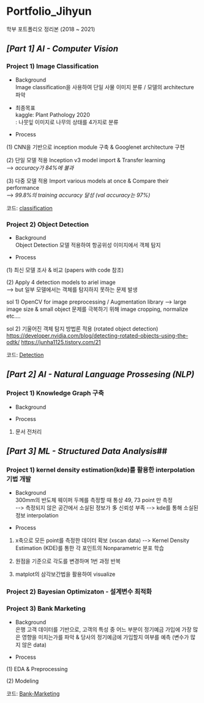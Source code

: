 # Portfolio_Jihyun
학부 포트폴리오 정리본 (2018 ~ 2021)


## _[Part 1] AI - Computer Vision_

### **Project 1) Image Classification**

* Background  
Image classification을 사용하여 단일 사물 이미지 분류 / 모델의 architecture 파악

* 최종목표  
kaggle: Plant Pathology 2020    
: 나뭇잎 이미지로 나무의 상태를 4가지로 분류  

* Process

(1) CNN을 기반으로 inception module 구축 & Googlenet architecture 구현

(2) 단일 모델 적용
    Inception v3 model import & Transfer learning    
    --> _accuracy가 84%에 불과_  
    
(3) 다중 모델 적용
    Import various models at once & Compare their performance  
   --> _99.8%의 training accuracy 달성 (val accuracy는 97%)_  
   
 코드: [classification](https://github.com/soultreemk2/Portfolio_Jihyun/tree/master/AI_Classification)
 
 
 
 
### **Project 2) Object Detection**

* Background  
Object Detection 모델 적용하여 항공위성 이미지에서 객체 탐지

* Process

(1) 최신 모델 조사 & 비교 (papers with code 참조)

(2) Apply 4 detection models to ariel image  
    --> but 일부 모델에서는 객체를 탐지하지 못하는 문제 발생  
    
sol 1) OpenCV for image preprocessing   / Augmentation library
   --> large image size & small object 문제를 극복하기 위해 image cropping, normalize etc....

sol 2) 기울어진 객체 탐지 방법론 적용 (rotated object detection)  
 https://developer.nvidia.com/blog/detecting-rotated-objects-using-the-odtk/
 https://junha1125.tistory.com/21
 
 코드: [Detection](https://github.com/soultreemk2/Portfolio_Jihyun/tree/master/AI_Detection)
 
 
 
 
 ## _[Part 2] AI - Natural Language Prossesing (NLP)_  
 ### **Project 1) Knowledge Graph 구축**

* Background  
 
 
* Process
 1) 문서 전처리
 
 
 
 

## _[Part 3] ML - Structured Data Analysis_##

### **Project 1) kernel density estimation(kde)를 활용한 interpolation 기법 개발**

* Background  
300mm의 반도체 웨이퍼 두께를 측정할 때 통상 49, 73 point 만 측정  
--> 측정되지 않은 공간에서 소실된 정보가 多 신뢰성 부족
--> kde를 통해 소실된 정보 interpolation 

* Process
1) x축으로 모든 point를 측정한 데이터 확보 (xscan data) 
--> Kernel Density Estimation (KDE)를 통한 각 포인트의 Nonparametric 분포 학습

2) 원점을 기준으로 각도를 변경하며 1번 과정 반복

3) matplot의 삼각보간법을 활용하여 visualize



### **Project 2) Bayesian Optimizaton - 설계변수 최적화**






### **Project 3) Bank Marketing**

* Background  
은행 고객 데이터를 기반으로, 고객의 특성 중 어느 부분이 정기예금 가입에 가장 많은 영향을 미치는가를 파악 & 당사의 정기예금에 가입할지 여부를 예측
(변수가 많지 않은 data)

* Process

(1) EDA & Preprocessing
 

(2) Modeling
 
 코드: [Bank-Marketing](https://github.com/soultreemk2/Portfolio_Jihyun/tree/master/ML_bank_marketing)
  
